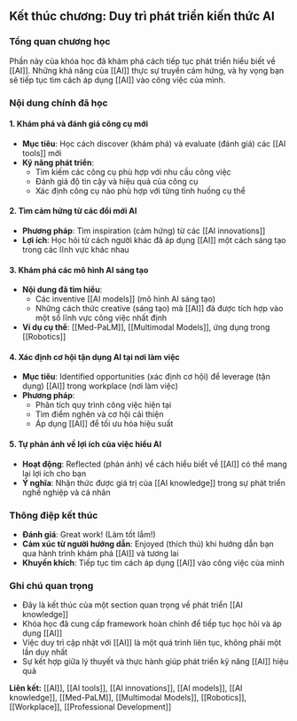 ## Kết thúc chương: Duy trì phát triển kiến thức AI

### Tổng quan chương học

Phần này của khóa học đã khám phá cách tiếp tục phát triển hiểu biết về [[AI]]. Những khả năng của [[AI]] thực sự truyền cảm hứng, và hy vọng bạn sẽ tiếp tục tìm cách áp dụng [[AI]] vào công việc của mình.

### Nội dung chính đã học

#### 1. Khám phá và đánh giá công cụ mới

- **Mục tiêu**: Học cách discover (khám phá) và evaluate (đánh giá) các [[AI tools]] mới
- **Kỹ năng phát triển**:
    - Tìm kiếm các công cụ phù hợp với nhu cầu công việc
    - Đánh giá độ tin cậy và hiệu quả của công cụ
    - Xác định công cụ nào phù hợp với từng tình huống cụ thể


#### 2. Tìm cảm hứng từ các đổi mới AI

- **Phương pháp**: Tìm inspiration (cảm hứng) từ các [[AI innovations]]
- **Lợi ích**: Học hỏi từ cách người khác đã áp dụng [[AI]] một cách sáng tạo trong các lĩnh vực khác nhau


#### 3. Khám phá các mô hình AI sáng tạo

- **Nội dung đã tìm hiểu**:
    - Các inventive [[AI models]] (mô hình AI sáng tạo)
    - Những cách thức creative (sáng tạo) mà [[AI]] đã được tích hợp vào một số lĩnh vực công việc nhất định
- **Ví dụ cụ thể**: [[Med-PaLM]], [[Multimodal Models]], ứng dụng trong [[Robotics]]


#### 4. Xác định cơ hội tận dụng AI tại nơi làm việc

- **Mục tiêu**: Identified opportunities (xác định cơ hội) để leverage (tận dụng) [[AI]] trong workplace (nơi làm việc)
- **Phương pháp**:
    - Phân tích quy trình công việc hiện tại
    - Tìm điểm nghẽn và cơ hội cải thiện
    - Áp dụng [[AI]] để tối ưu hóa hiệu suất


#### 5. Tự phản ánh về lợi ích của việc hiểu AI

- **Hoạt động**: Reflected (phản ánh) về cách hiểu biết về [[AI]] có thể mang lại lợi ích cho bạn
- **Ý nghĩa**: Nhận thức được giá trị của [[AI knowledge]] trong sự phát triển nghề nghiệp và cá nhân


### Thông điệp kết thúc

- **Đánh giá**: Great work! (Làm tốt lắm!)
- **Cảm xúc từ người hướng dẫn**: Enjoyed (thích thú) khi hướng dẫn bạn qua hành trình khám phá [[AI]] và tương lai
- **Khuyến khích**: Tiếp tục tìm cách áp dụng [[AI]] vào công việc của mình


### Ghi chú quan trọng

- Đây là kết thúc của một section quan trọng về phát triển [[AI knowledge]]
- Khóa học đã cung cấp framework hoàn chỉnh để tiếp tục học hỏi và áp dụng [[AI]]
- Việc duy trì cập nhật với [[AI]] là một quá trình liên tục, không phải một lần duy nhất
- Sự kết hợp giữa lý thuyết và thực hành giúp phát triển kỹ năng [[AI]] hiệu quả

**Liên kết:** [[AI]], [[AI tools]], [[AI innovations]], [[AI models]], [[AI knowledge]], [[Med-PaLM]], [[Multimodal Models]], [[Robotics]], [[Workplace]], [[Professional Development]]

